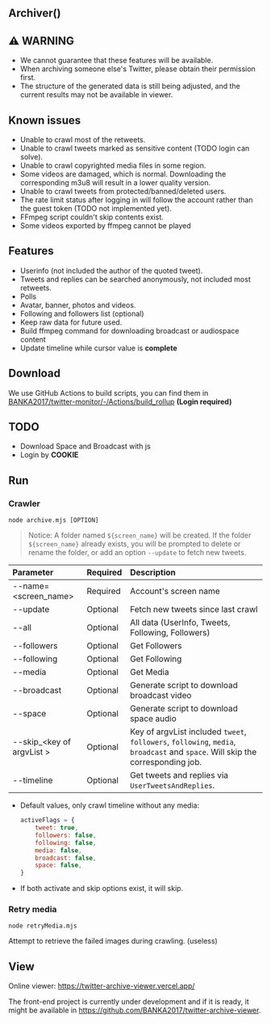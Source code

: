 Archiver()
---

## ⚠ WARNING

- We cannot guarantee that these features will be available.
- When archiving someone else's Twitter, please obtain their permission first.
- The structure of the generated data is still being adjusted, and the current results may not be available in viewer.

## Known issues
- Unable to crawl most of the retweets.
- Unable to crawl tweets marked as sensitive content (TODO login can solve).
- Unable to crawl copyrighted media files in some region.
- Some videos are damaged, which is normal. Downloading the corresponding m3u8 will result in a lower quality version. 
- Unable to crawl tweets from protected/banned/deleted users. 
- The rate limit status after logging in will follow the account rather than the guest token (TODO not implemented yet).
- FFmpeg script couldn't skip contents exist.
- Some videos exported by ffmpeg cannot be played

## Features

- Userinfo (not included the author of the quoted tweet).
- Tweets and replies can be searched anonymously, not included most retweets.
- Polls
- Avatar, banner, photos and videos.
- Following and followers list (optional)
- Keep raw data for future used.
- Build ffmpeg command for downloading broadcast or audiospace content
- Update timeline while cursor value is **complete**

## Download

We use GitHub Actions to build scripts, you can find them in [BANKA2017/twitter-monitor/-/Actions/build_rollup](https://github.com/BANKA2017/twitter-monitor/actions/workflows/build_rollup.yml) **(Login required)**

## TODO

- Download Space and Broadcast with js
- Login by **COOKIE**

## Run

### Crawler

```shell
node archive.mjs [OPTION]
```

>Notice: A folder named `${screen_name}` will be created. If the folder `${screen_name}` already exists, you will be prompted to delete or rename the folder, or add an option `--update` to fetch new tweets.

|Parameter  |Required|Description|
|:----------|:-------|:----------|
|--name=<screen_name>|Required|Account's screen name|
|--update   |Optional|Fetch new tweets since last crawl|
|--all      |Optional|All data (UserInfo, Tweets, Following, Followers)|
|--followers|Optional|Get Followers|
|--following|Optional|Get Following|
|--media    |Optional|Get Media|
|--broadcast|Optional|Generate script to download broadcast video|
|--space    |Optional|Generate script to download space audio|
|--skip_\<key of argvList \>|Optional|Key of argvList included `tweet`, `followers`, `following`, `media`, `broadcast` and `space`. Will skip the corresponding job.|
|--timeline |Optional|Get tweets and replies via `UserTweetsAndReplies`.|

- Default values, only crawl timeline without any media:
  ```javascript
  activeFlags = {
      tweet: true,
      followers: false, 
      following: false,
      media: false,
      broadcast: false,
      space: false,
  }
  ```

- If both activate and skip options exist, it will skip.

### Retry media

```shell
node retryMedia.mjs
```

Attempt to retrieve the failed images during crawling. (useless)

## View

Online viewer: <https://twitter-archive-viewer.vercel.app/>

The front-end project is currently under development and if it is ready, it might be available in <https://github.com/BANKA2017/twitter-archive-viewer>.
